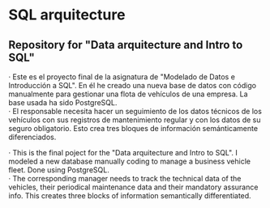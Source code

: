 # SQL arquitecture
## Repository for "Data arquitecture and Intro to SQL"


· Este es el proyecto final de la asignatura de "Modelado de Datos e Introducción a SQL".
En él he creado una nueva base de datos con código manualmente para gestionar una flota de vehículos
de una empresa. La base usada ha sido PostgreSQL.  
· El responsable necesita hacer un seguimiento de los datos técnicos de los vehículos con sus registros
de mantenimiento regular y con los datos de su seguro obligatorio. Esto crea tres bloques de información
semánticamente diferenciados.


· This is the final poject for the "Data arquitecture and Intro to SQL". I modeled a new database
manually coding to manage a business vehicle fleet. Done using PostgreSQL.  
· The corresponding manager needs to track the technical data of the vehicles, their periodical maintenance
data and their mandatory assurance info. This creates three blocks of information semantically differentiated.

